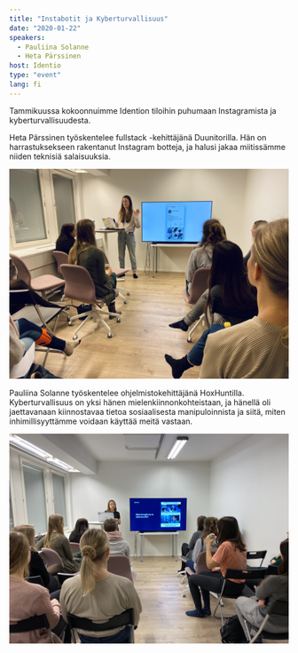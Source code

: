 ```yaml
---
title: "Instabotit ja Kyberturvallisuus"
date: "2020-01-22"
speakers:
  - Pauliina Solanne
  - Heta Pärssinen
host: Identio
type: "event"
lang: fi
---
```


Tammikuussa kokoonnuimme Idention tiloihin puhumaan Instagramista ja kyberturvallisuudesta.

Heta Pärssinen työskentelee fullstack -kehittäjänä Duunitorilla. Hän on harrastuksekseen rakentanut Instagram botteja, ja halusi jakaa miitissämme niiden teknisiä salaisuuksia.

![Heta presenting about Instabots.](heta.jpg)

Pauliina Solanne työskentelee ohjelmistokehittäjänä HoxHuntilla. Kyberturvallisuus on yksi hänen mielenkiinnonkohteistaan, ja hänellä oli jaettavanaan kiinnostavaa tietoa sosiaalisesta manipuloinnista ja siitä, miten inhimillisyyttämme voidaan käyttää meitä vastaan.

![Pauliina talking about cybersecurity.](pauliina.jpg)

